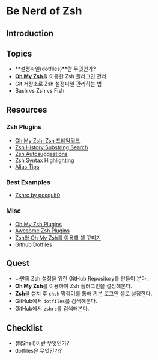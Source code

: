 # Be Nerd of Zsh

## <a name="introduction">Introduction


## <a name="topics">Topics

- **설정파일(dotfiles)**란 무엇인가?
- [**Oh My Zsh**](http://ohmyz.sh/)을 이용한 Zsh 플러그인 관리
- Git 저장소로 Zsh 설정파일 관리하는 법
- Bash vs Zsh vs Fish


## <a name="resources">Resources

### Zsh Plugins

- [Oh My Zsh: Zsh 프레임워크](https://github.com/robbyrussell/oh-my-zsh)
- [Zsh History Substring Search](https://github.com/zsh-users/zsh-history-substring-search)
- [Zsh Autosuggestions](https://github.com/zsh-users/zsh-autosuggestions)
- [Zsh Syntax Highlighting](https://github.com/zsh-users/zsh-syntax-highlighting)
- [Alias Tips](https://github.com/djui/alias-tips)

### Best Examples

- [Zshrc by posquit0](https://github.com/posquit0/zshrc)

### Misc

- [Oh My Zsh Plugins](https://github.com/robbyrussell/oh-my-zsh/wiki/Plugins)
- [Awesome Zsh Plugins](https://github.com/unixorn/awesome-zsh-plugins)
- [Zsh와 Oh My Zsh를 이용해 셸 꾸미기](https://youngbin.xyz/blog//2015/05/17/using-zsh-and-oh-my-zsh-instead-of-bash-for-shell-customizing.html)
- [Github Dotfiles](https://dotfiles.github.io/)


## <a name="quest">Quest

- 나만의 Zsh 설정을 위한 GitHub Repository를 만들어 본다.
- **Oh My Zsh**를 이용하여 Zsh 플러그인을 설정해본다.
- **Zsh**을 설치 후 `chsh` 명령어를 통해 기본 로그인 셸로 설정한다.
- GitHub에서 `dotfiles`를 검색해본다.
- GitHub에서 `zshrc`를 검색해본다.


## <a name="checklist">Checklist

- 셸(Shell)이란 무엇인가?
- dotfiles은 무엇인가?